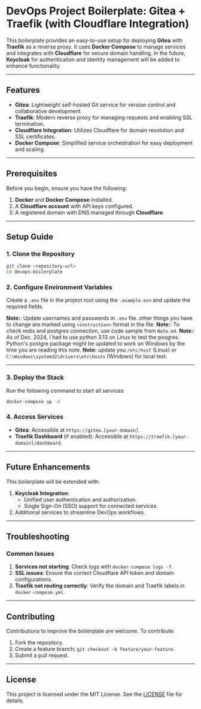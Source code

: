 # DevOps Project Boilerplate: Gitea + Traefik (with Cloudflare Integration)

This boilerplate provides an easy-to-use setup for deploying **Gitea** with **Traefik** as a reverse proxy. It uses **Docker Compose** to manage services and integrates with **Cloudflare** for secure domain handling. In the future, **Keycloak** for authentication and identity management will be added to enhance functionality.

---

## Features
- **Gitea**: Lightweight self-hosted Git service for version control and collaborative development.
- **Traefik**: Modern reverse proxy for managing requests and enabling SSL termination.
- **Cloudflare Integration**: Utilizes Cloudflare for domain resolution and SSL certificates.
- **Docker Compose**: Simplified service orchestration for easy deployment and scaling.

---

## Prerequisites
Before you begin, ensure you have the following:
1. **Docker** and **Docker Compose** installed.
2. A **Cloudflare account** with API keys configured.
3. A registered domain with DNS managed through **Cloudflare**.

---

## Setup Guide

### 1. Clone the Repository
```bash
git clone <repository-url>
cd devops-boilerplate
```

### 2. Configure Environment Variables
Create a `.env` file in the project root using the `.example.evn` and update the required fields.

**Note:**: Update usernames and passwords in `.env` file. other things you have to change are marked using `<instruction>` format in the file.
**Note:**: To check redis and postgres connection, use code sample from `Note.md`.
**Note:**: As of Dec. 2024, I had to use python 3.13 on Linux to test the posgres. Python's postgre package might be updated to work on Windows by the time you are reading this note.
**Note:** update you `/etc/host` (Linux) or `C:\Windows\system32\drivers\etc\hosts` (Windows) for local test.

---

### 3. Deploy the Stack
Run the following command to start all services:
```bash
docker-compose up -d
```

### 4. Access Services
- **Gitea**: Accessible at `https://gitea.[your-domain]`.
- **Traefik Dashboard** (if enabled): Accessible at `https://traefik.[your-domain]/dashboard`.

---

## Future Enhancements
This boilerplate will be extended with:
1. **Keycloak Integration**:
   - Unified user authentication and authorization.
   - Single Sign-On (SSO) support for connected services.
2. Additional services to streamline DevOps workflows.

---

## Troubleshooting
### Common Issues
1. **Services not starting**: Check logs with `docker-compose logs -f`.
2. **SSL issues**: Ensure the correct Cloudflare API token and domain configurations.
3. **Traefik not routing correctly**: Verify the domain and Traefik labels in `docker-compose.yml`.

---

## Contributing
Contributions to improve the boilerplate are welcome. To contribute:
1. Fork the repository.
2. Create a feature branch: `git checkout -b feature/your-feature`.
3. Submit a pull request.

---

## License
This project is licensed under the MIT License. See the [LICENSE](LICENSE) file for details.